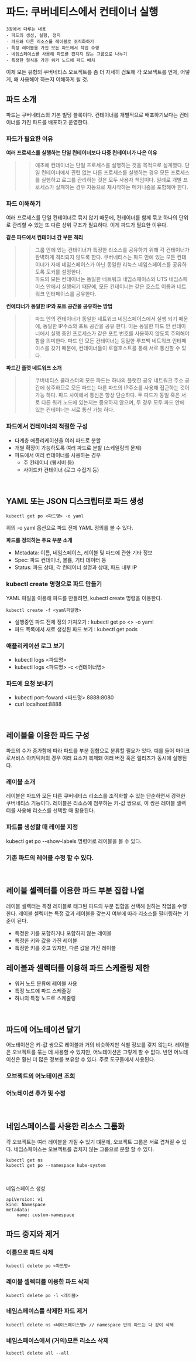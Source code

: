 # 파드: 쿠버네티스에서 컨테이너 실행

```
3장에서 다루는 내용
- 파드의 생성, 실행, 정지
- 파드와 다른 리소스를 레이블로 조직화하기
- 특정 레이블을 가진 모든 파드에서 작업 수행
- 네임스페이스를 사용해 파드를 겹치지 않는 그룹으로 나누기
- 특정한 형식을 가진 워커 노드에 파드 배치
```

이제 모든 유형의 쿠버네티스 오브젝트를 좀 더 자세히 검토해 각 오브젝트를 언제, 어떻게, 왜 사용해야 하는지 이해하게 될 것.<br>

## 파드 소개
파드는 쿠버네티스의 기본 빌딩 블록이다. 컨테이너를 개별적으로 배포하기보다는 컨테이너를 가진 파드를 배포하고 운영한다.

### 파드가 필요한 이유
**여러 프로세스를 실행하는 단일 컨테이너보다 다중 컨테이너가 나은 이유**<br>
>> 애초에 컨테이너는 단일 프로세스를 실행하는 것을 목적으로 설계했다. 단일 컨테이너에서 관련 없는 다른 프로세스를 실행하는 경우 모든 프로세스를 실행하고 로그를 관리하는 것은 모두 사용자 책임이다. 일례로 개별 프로세스가 실패하는 경우 자동으로 재시작하는 메커니즘을 포함해야 한다.

### 파드 이해하기
여러 프로세스를 단일 컨테이너로 묶지 않기 때문에, 컨테이너를 함께 묶고 하나의 단위로 관리할 수 있는 또 다른 상위 구조가 필요하다. 이게 파드가 필요한 이유다.
<br>

**같은 파드에서 컨테이너 간 부분 격리**<br>
>> 그룹 안에 있는 컨테이너가 특정한 리소스를 공유하기 위해 각 컨테이너가 완벽하게 격리되지 않도록 한다. 쿠버네티스는 파드 안에 있는 모든 컨테이너가 자체 네임스페이스가 아닌 동일한 리눅스 네임스페이스를 공유하도록 도커를 설정한다.<br>
파드의 모든 컨테이너는 동일한 네트워크 네임스페이스와 UTS 네임스페이스 안에서 실행되기 때문에, 모든 컨테이너는 같은 호스트 이름과 네트워크 인터페이스를 공유한다.

**컨에티너가 동일한 IP와 포트 공간을 공유하는 방법**<br>
>> 파드 안의 컨테이너가 동일한 네트워크 네임스페이스에서 실행 되기 때문에, 동일한 IP주소와 포트 공간을 공유 한다. 이는 동일한 파드 안 컨테이너에서 실행 중인 프로세스가 같은 포트 번호를 사용하지 않도록 주의해야 함을 의미한다. 파드 안 모든 컨테이너는 동일한 루프백 네트워크 인터페이스를 갖기 때문에, 컨테이너들이 로컬호스트를 통해 서로 통신할 수 있다.

**파드간 플랫 네트워크 소개**<br>
>> 쿠버네티스 클러스터의 모든 파드는 하나의 플랫한 공유 네트워크 주소 공간에 상주하므로 모든 파드는 다른 파드의 IP주소를 사용해 접근하는 것이 가능 하다. 파드 사이에서 통신은 항상 단순하다. 두 파드가 동일 혹은 서로 다른 워커 노드에 있는지는 중요하지 않으며, 두 경우 모두 파드 안에 있는 컨테이너는 서로 통신 가능 하다.

### 파드에서 컨테이너의 적절한 구성
- 다계층 애플리케이션을 여러 파드로 분할
- 개별 확장이 가능하도록 여러 파드로 분할 (스케일링의 문제)
- 파드에서 여러 컨테이너를 사용하는 경우
    - 주 컨테이너 (웹서버 등)
    - 사이드카 컨테이너 (로그 수집기 등)

<br>

## YAML 또는 JSON 디스크립터로 파드 생성
```
kubectl get po <파드명> -o yaml
```
위의 -o yaml 옵션으로 파드 전체 YAML 정의를 볼 수 있다.

**파드를 정의하는 주요 부분 소개**<br>
- Metadata: 이름, 네임스페이스, 레이블 및 파드에 관한 기타 정보
- Spec: 파드 컨테이너, 볼륨, 기타 데이터 등
- Status: 파드 상태, 각 컨테이너 설명과 상태, 파드 내부 IP

### kubectl create 명령으로 파드 만들기
YAML 파일을 이용해 파드를 만들려면, kubectl create 명령을 이용한다.
```
kubectl create -f <yaml파일명>
```  

- 실행중인 파드 전체 정의 가져오기 : kubectl get po <> -o yaml
- 파드 목록에서 새로 생성된 파드 보기 : kubectl get pods

### 애플리케이션 로그 보기
- kubectl logs <파드명>
- kubectl logs <파드명> -c <컨테이너명>

### 파드에 요청 보내기
- kubectl port-foward <파드명> 8888:8080
- curl localhost:8888

<br>

## 레이블을 이용한 파드 구성
파드의 수가 증가함에 따라 파드를 부분 집합으로 분류할 필요가 있다. 예를 들어 마이크로서비스 아키텍처의 경우 여러 요소가 복제돼 여러 버전 혹은 릴리즈가 동시에 실행된다.

### 레이블 소개
레이블은 파드와 모든 다른 쿠버네티스 리소스를 조직화할 수 있는 단순하면서 강력한 쿠버네티스 기능이다. 레이블은 리소스에 첨부하는 키-값 쌍으로, 이 쌍은 레이블 셀렉터를 사용해 리소스를 선택할 때 활용된다.

### 파드를 생성할 때 레이블 지정
kubectl get po --show-labels 명령어로 레이블을 볼 수 있다.

### 기존 파드의 레이블 수정 할 수 있다.

<br>

## 레이블 셀렉터를 이용한 파드 부분 집합 나열
레이블 셀렉터는 특정 레이블로 태그된 파드의 부분 집합을 선택해 원하는 작업을 수행한다. 레이블 셀렉터는 특정 값과 레이블을 갖는지 여부에 따라 리소스를 필터링하는 기준이 된다.
- 특정한 키를 포함하거나 포함하지 않는 레이블
- 특정한 키와 값을 가진 레이블
- 특정한 키를 갖고 있지만, 다른 값을 가진 레이블

## 레이블과 셀렉터를 이용해 파드 스케줄링 제한
- 워커 노드 분류에 레이블 사용
- 특정 노드에 파드 스케줄링
- 하나의 특정 노드로 스케줄링

<br>

## 파드에 어노테이션 달기
어노테이션은 키-값 쌍으로 레이블과 거의 비슷하지만 식별 정보를 갖지 않는다. 레이블은 오브젝트를 묶는 데 사용할 수 있지만, 어노테이션은 그렇게 할 수 없다. 반면 어노테이션은 훨씬 더 많은 정보를 보유할 수 있다. 주로 도구들에서 사용된다.

### 오브젝트의 어노테이션 조희

### 어노테이션 추가 및 수정

<br>

## 네임스페이스를 사용한 리소스 그룹화
각 오브젝트는 여러 레이블을 가질 수 있기 떄문에, 오브젝트 그룹은 서로 겹쳐질 수 있다. 네임스페이스는 오브젝트를 겹치지 않는 그룹으로 분할 할 수 있다.
```
kubectl get ns
kubectl get po --namespace kube-system
```

<br>

네임스페이스 생성
```
apiVersion: v1
kind: Namespace
metadata:
    name: custom-namespace
```

## 파드 중지와 제거

### 이름으로 파드 삭제
```
kubectl delete po <파드명>
```

### 레이블 셀렉터를 이용한 파드 삭제
```
kubectl delete po -l <레이블>
```

### 네임스페이스를 삭제한 파드 제거
```
kubectl delete ns <네이스페이스명> // namespace 안의 파드는 다 같이 삭제
```

### 네임스페이스에서 (거의)모든 리소스 삭제
```
kubectl delete all --all
```